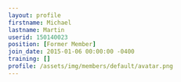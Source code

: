 ```yaml
---
layout: profile
firstname: Michael
lastname: Martin
userid: 150140023
position: [Former Member]
join_date: 2015-01-06 00:00:00 -0400
training: []
profile: /assets/img/members/default/avatar.png
---
```

